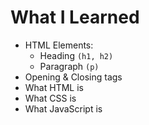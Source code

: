 # What I Learned
- HTML Elements:
	- Heading `(h1, h2)`
	- Paragraph `(p)`
- Opening & Closing tags
- What HTML is
- What CSS is
- What JavaScript is